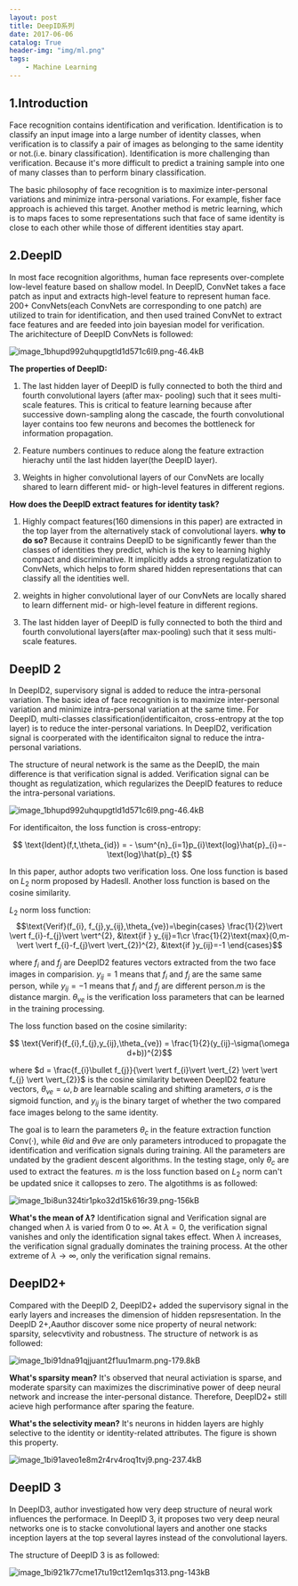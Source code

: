 ```yaml
---
layout: post
title: DeepID系列
date: 2017-06-06
catalog: True
header-img: "img/ml.png"
tags:
    - Machine Learning
---
```


## 1.Introduction
Face recognition contains identification and verification. Identification is to classify an input image into a large number of identity classes, when verification is to classify a pair of images as belonging to the same identity or not.(i.e. binary classification). Identification is more challenging than verification. Because it's more difficult to predict a training sample into one of many classes than to perform binary classification.

The basic philosophy of face recognition is to maximize inter-personal variations and minimize intra-personal variations. For example, fisher face approach is achieved this target. Another method is metric learning, which is to maps faces to some representations such that face of same identity is close to each other while those of different identities stay apart.

## 2.DeepID
In most face recognition algorithms, human face represents over-complete low-level feature based on shallow model. In DeepID, ConvNet takes a face patch as input and extracts high-level feature to represent human face. 200+ ConvNets(each ConvNets are corresponding to one patch) are utilized to train  for identification, and then used trained ConvNet to extract face features and are feeded into join bayesian model for verification.  
The arichitecture of DeepID ConvNets is followed:

![image_1bhupd992uhqupgtld1d571c6l9.png-46.4kB][13]

[13]: http://static.zybuluo.com/GwanSiu/w67416fln6h1l4u9dshzdg8w/image_1bhupd992uhqupgtld1d571c6l9.png

**The properties of DeepID:**  

1. The last hidden layer of DeepID is fully connected to both the third and fourth convolutional layers (after max- pooling) such that it sees multi-scale features. This is critical to feature learning because after successive down-sampling along the cascade, the fourth convolutional layer contains too few neurons and becomes the bottleneck for information propagation.

2. Feature numbers continues to reduce along the feature extraction hierachy until the last hidden layer(the DeepID layer).

3. Weights in higher convolutional layers of our ConvNets are locally shared to learn different mid- or high-level features in different regions.

**How does the DeepID extract features for identity task?**

1. Highly compact features(160 dimensions in this paper) are extracted in the top layer from the alternatively stack of convolutional layers. **why to do so?** Because it contrains DeepID to be significantly fewer than the classes of identities they predict, which is the key to learning highly compact and discriminative. It implicitly adds a strong regulatization to ConvNets, which helps to form shared hidden representations that can classify all the identities well.

2. weights in higher convolutional layer of our ConvNets are locally shared to learn differnent mid- or high-level feature in different regions.  

3. The last hidden layer of DeepID is fully connected to both the third and fourth convolutional layers(after max-pooling) such that it sess multi-scale features.

## DeepID 2
In DeepID2, supervisory signal is added to reduce the intra-personal variation. The basic idea of face recognition is to maximize inter-personal variation and minimize intra-personal variation at the same time. For DeepID, multi-classes classification(identificaiton, cross-entropy at the top layer) is to reduce the inter-personal variations. In DeepID2, verification signal is coorperated with the identificaiton signal to reduce the intra-personal variations.

The structure of neural network is the same as the DeepID, the main difference is that verification signal is added. Verification signal can be thought as regulatization, which regularizes the DeepID features to reduce the intra-personal variations.

![image_1bhupd992uhqupgtld1d571c6l9.png-46.4kB][13]

[13]: http://static.zybuluo.com/GwanSiu/w67416fln6h1l4u9dshzdg8w/image_1bhupd992uhqupgtld1d571c6l9.png

For identificaiton, the loss function is cross-entropy:

$$
\text{Ident}(f,t,\theta_{id}) = - \sum^{n}_{i=1}p_{i}\text{log}\hat{p}_{i}=-\text{log}\hat{p}_{t}
$$

In this paper, author adopts two verification loss. One loss function is based on $L_{2}$ norm proposed by Hadesll. Another loss function is based on the cosine similarity.

$L_{2}$ norm loss function:
$$\text{Verif}(f_{i}, f_{j},y_{ij},\theta_{ve})=\begin{cases}
\frac{1}{2}\vert \vert f_{i}-f_{j}\vert \vert^{2}, &\text{if } y_{ij}=1\cr \frac{1}{2}\text{max}(0,m-\vert \vert f_{i}-f_{j}\vert \vert_{2})^{2}, &\text{if }y_{ij}=-1 \end{cases}$$

where $f_{i}$ and $f_{j}$ are DeepID2 features vectors extracted from the two face images in comparision. $y_{ij}=1$ means that $f_{i}$ and $f_{j}$ are the same same person, while $y_{ij}=-1$ means that $f_{i}$ and $f_{j}$ are different person.$m$ is the distance margin. $\theta_{ve}$ is the verification loss parameters that can be learned in the training processing.

The loss function based on the cosine similarity:

$$ \text{Verif}(f_{i},f_{j},y_{ij},\theta_{ve}) = \frac{1}{2}(y_{ij}-\sigma(\omega d+b))^{2}$$

where $d = \frac{f_{i}\bullet f_{j}}{\vert \vert  f_{i}\vert \vert_{2} \vert \vert f_{j} \vert \vert_{2}}$ is the cosine similarity between DeepID2 feature vectors, $\theta_{ve} = {\omega,b}$ are learnable scaling and shifting  arameters, $\sigma$ is the sigmoid function, and $y_{ij}$ is the binary target of whether the two compared face images belong to the same identity.

The goal is to learn the parameters $\theta_{c}$ in the feature extraction function Conv(·), while $\theta{id}$ and $\theta{ve}$ are only parameters introduced to propagate the identification and verification signals during training. All the parameters are undated by the gradient descent algorithms.
In the testing stage, only $\theta_{c}$ are used to extract the features. $m$ is the loss function based on $L_{2}$ norm can't be updated snice it callopses to zero. The algotithms is as followed:

![image_1bi8un324tir1pko32d15k616r39.png-156kB][14]

[14]: http://static.zybuluo.com/GwanSiu/eqvotpb5s4ee285f7bujxx6g/image_1bi8un324tir1pko32d15k616r39.png

**What's the mean of $\lambda$?**
Identification signal and Verification signal are changed when $\lambda$ is varied from $0$ to $\infty$. At $\lambda = 0$, the verification signal vanishes and only the identification signal takes effect. When $\lambda$ increases, the verification signal gradually dominates the training process. At the other extreme of $\lambda \rightarrow \infty$, only the verification signal remains.

## DeepID2+

Compared with the DeepID 2, DeepID2+ added the supervisory signal in the early layers and increases the dimension of hidden repsresentation. In the DeepID 2+,Aauthor discover some nice property of neural network: sparsity, selecvtivity and robustness. The structure of network is as followed:

![image_1bi91dna91qjjuant2f1uu1marm.png-179.8kB][16]

[16]: http://static.zybuluo.com/GwanSiu/mqz44xsil7ngw2rxm2anyekz/image_1bi91dna91qjjuant2f1uu1marm.png

**What's sparsity mean?** It's observed that neural activiation is sparse, and moderate sparsity can maximizes the discriminative power of deep neural network and increase the inter-personal distance. Therefore, DeepID2+ still acieve high performance after sparing the feature. 

**What's the selectivity mean?** It's neurons in hidden layers are highly selective to the identity or identity-related attributes. The figure is shown this property.

![image_1bi91aveo1e8m2r4rv4roq1tvj9.png-237.4kB][15]

[15]: http://static.zybuluo.com/GwanSiu/c5eec4i77zjk2leba46vk8p1/image_1bi91aveo1e8m2r4rv4roq1tvj9.png

## DeepID 3

In DeepID3, author investigated how very deep structure of neural work influences the performace. In DeepID 3, it proposes two very deep neural networks one is to stacke convolutional layers and another one stacks inception layers at the top several layres instead of the convolutional layers.

The structure of DeepID 3 is as followed:

![image_1bi921k77cme17tu19ct12em1qs313.png-143kB][17]

[17]: http://static.zybuluo.com/GwanSiu/1lru1luh4aj9398wj36qlh6y/image_1bi921k77cme17tu19ct12em1qs313.png












